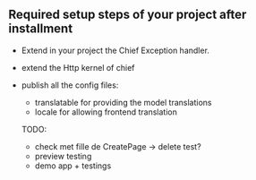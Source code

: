 ## Required setup steps of your project after installment
- Extend in your project the Chief Exception handler.
- extend the Http kernel of chief
- publish all the config files:
    - translatable for providing the model translations
    - locale for allowing frontend translation
    
    
    
    
    TODO: 
    - check met fille de CreatePage -> delete test?
    - preview testing
    - demo app + testings
    